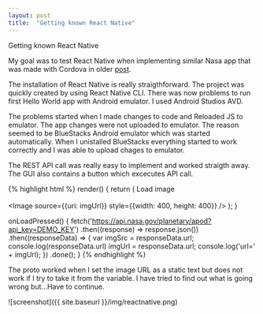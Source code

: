 ```yaml
---
layout: post
title:  "Getting known React Native"
---
```

Getting known React Native

My goal was to test React Native when implementing similar Nasa app that was made with Cordova in older [post](/posts/2016-05-20-welcome-to-jekyll.md).

The installation of React Native is really straigthforward. The project was quickly created by using React Native CLI. There was now problems to run first Hello World app with Android emulator. I used Android Studios AVD.

The problems started when I made changes to code and Reloaded JS to emulator. The app changes were not uploaded to emulator. The reason seemed to be BlueStacks Android emulator which was started automatically. When I unistalled BlueStacks everything started to work correctly and I was able to upload chages to emulator.

The REST API call was really easy to implement and worked straigth away. The GUI also contains a button which excecutes API call. 

{% highlight html %}
 render() {
    return (
        <View style={styles.container}>
            <View style={styles.header}>
                <TouchableHighlight style={styles.button} underlayColor='#99d9f4' onPress={this.onLoadPressed.bind(this)}> 
                    <Text style={styles.buttonText}>Load image</Text>
                </TouchableHighlight>
            </View>                   
            <View style={styles.image}>        
                <Image source={{uri: imgUrl}} style={{width: 400, height: 400}} />
            </View>
        </View>
    );
  }
  
  onLoadPressed() {
      fetch('https://api.nasa.gov/planetary/apod?api_key=DEMO_KEY')
      .then((response) => response.json())
      .then((responseData) => {
          var imgSrc = responseData.url;
          console.log(responseData.url)
          imgUrl = responseData.url;
          console.log('url=' + imgUrl);
      })
      .done();
  }
{% endhighlight %}

The proto worked when I set the image URL as a static text but does not work if I try to take it from the variable. I have tried to find out what is going wrong but...Have to continue.

![screenshot]({{ site.baseurl }}/img/reactnative.png)



